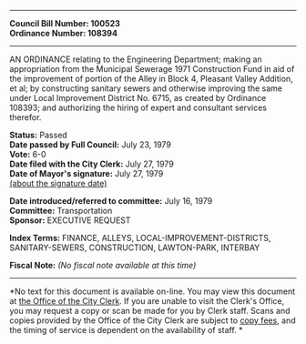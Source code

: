 * * * * *  
  
**Council Bill Number: [](#h0)[](#h2)100523**   
**Ordinance Number: 108394**  
  
* * * * *  
  
AN ORDINANCE relating to the Engineering Department; making an appropriation from the Municipal Sewerage 1971 Construction Fund in aid of the improvement of portion of the Alley in Block 4, Pleasant Valley Addition, et al; by constructing sanitary sewers and otherwise improving the same under Local Improvement District No. 6715, as created by Ordinance 108393; and authorizing the hiring of expert and consultant services therefor.  
  
**Status:** Passed   
**Date passed by Full Council:** July 23, 1979   
**Vote:** 6-0   
**Date filed with the City Clerk:** July 27, 1979   
**Date of Mayor's signature:** July 27, 1979   
[(about the signature date)](/~public/approvaldate.htm)   
  
  
**Date introduced/referred to committee:** July 16, 1979   
**Committee:** Transportation   
**Sponsor:** EXECUTIVE REQUEST   
  
**Index Terms:** FINANCE, ALLEYS, LOCAL-IMPROVEMENT-DISTRICTS, SANITARY-SEWERS, CONSTRUCTION, LAWTON-PARK, INTERBAY  
  
**Fiscal Note:** *(No fiscal note available at this time)*  
  
* * * * *  
  
*No text for this document is available on-line. You may view this document at [the Office of the City Clerk](http://www.seattle.gov/leg/clerk/contactUs.htm). If you are unable to visit the Clerk's Office, you may request a copy or scan be made for you by Clerk staff. Scans and copies provided by the Office of the City Clerk are subject to [copy fees](http://clerk.seattle.gov/~public/clerkfees.htm), and the timing of service is dependent on the availability of staff. *  
  
  
